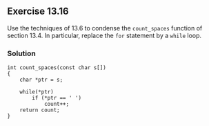 ## Exercise 13.16

Use the techniques of 13.6 to condense the `count_spaces` function of section 13.4. In particular, replace the `for` statement by a `while` loop.

### Solution 
```
int count_spaces(const char s[])
{
    char *ptr = s;
    
    while(*ptr)
        if (*ptr == ' ')
            count++;
    return count;
}
```
